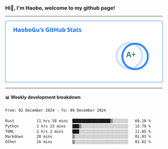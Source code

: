 <!--<h2 align="center"> Hi👋, I'm Haobo, welcome to my github page! </h2>-->
### Hi👋, I'm Haobo, welcome to my github page!
-------

<img href="https://github.com/HaoboGu" src="assets/stats.svg" alt="github stats" /> 

-------

#### 📊 **Weekly development breakdown**
<!--START_SECTION:waka-->

```txt
From: 02 December 2024 - To: 09 December 2024

Rust          11 hrs 58 mins  █████████████████▒░░░░░░░   69.28 %
Python        2 hrs 23 mins   ███▒░░░░░░░░░░░░░░░░░░░░░   13.79 %
TOML          2 hrs 2 mins    ███░░░░░░░░░░░░░░░░░░░░░░   11.85 %
Markdown      20 mins         ▒░░░░░░░░░░░░░░░░░░░░░░░░   01.93 %
Other         16 mins         ▒░░░░░░░░░░░░░░░░░░░░░░░░   01.62 %
```

<!--END_SECTION:waka-->
<!--
backup url: https://github-readme-status-dusky-ten.vercel.app/api?username=HaoboGu&count_private=true&show_icons=true&theme=transparent&border_color=2f80ed
-->
<!--
**HaoboGu/HaoboGu** is a ✨ _special_ ✨ repository because its `README.md` (this file) appears on your GitHub profile.

Here are some ideas to get you started:

- 🔭 I’m currently working on AI-assisted programming tools
- 🌱 I’m currently learning ...
- 👯 I’m looking to collaborate on ...
- 🤔 I’m looking for help with ...
- 💬 Ask me about ...
- 📫 How to reach me: ...
- 😄 Pronouns: ...
- ⚡ Fun fact: ...
-->
